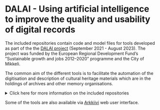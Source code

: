 # DALAI - Using artificial intelligence to improve the quality and usability of digital records

The included repositories contain code and model files for tools developed as part of the the [DALAI project](https://kansallisarkisto.fi/en/dalai-en) (September 2021 - August 2023). The project was funded by the European Regional Development Fund’s ”Sustainable growth and jobs 2012–2020” programme and the City of Mikkeli.  

The common aim of the different tools is to facilitate the automation of the digitisation and description of cultural heritage materials which are in the holdings of archives and other memory organisations.

<!-- [Annif_API](https://github.com/DALAI-project/Annif_API)|Subject Indexing|Instructions and configuration for using [Annif](https://annif.org/) software as an API for automatic subject indexing in Finnish, Swedish and English. -->
<!-- [Document-analysis_API](https://github.com/DALAI-project/Document-analysis_API)|Combination|Code for an API that combines optical character recognition using [Tesseract](https://tesseract-ocr.github.io/), language detection using [Apache Tika](https://tika.apache.org/) and automatic subject indexing and named entity recognition using the models listed above. -->

<details>
  
  <summary>Click here for more information on the included repositories</summary>

Repository|Domain|Content
-|-|-
[CornerAPI](https://github.com/DALAI-project/CornerAPI)|Image Classification|Code for an API that detects torn corners and edges from document images.
[EmptyAPI](https://github.com/DALAI-project/EmptyAPI)|Image Classification|Code for an API that detects empty pages from document images.
[PostitAPI](https://github.com/DALAI-project/PostitAPI)|Image Classification|Code for an API that detects post-it/sticky notes from document images.
[WritingtypeAPI](https://github.com/DALAI-project/WritingtypeAPI)|Image Classification|Code for an API that classifies document images based on the writing types(s) (handwritten, typewritten, combination) they contain.
[FaultyImageAPI](https://github.com/DALAI-project/FaultyImageAPI)|Image Classification|Code for an API that combines the classification models listed above.
[NER_API](https://github.com/DALAI-project/NER_API)|Named Entity Recognition|Code for an API that performs named entity recognition from text input in Finnish.
[Train_BERT_NER](https://github.com/DALAI-project/Train_BERT_NER)|Named Entity Recognition|Code for training Finnish named entity recognition (NER) model based on [BERT](https://huggingface.co/TurkuNLP/bert-base-finnish-cased-v1) language model.
[Empty_training](https://github.com/DALAI-project/Empty_training)|Image Classification|Code for training a neural network model to detect empty pages from document images.
[Train_document_classification](https://github.com/DALAI-project/Train_document_classification)|Image Classification|Code for training a neural network model to classify input documents into distinct classes based on the type/format of the document.
[Train_fault_detection](https://github.com/DALAI-project/Train_fault_detection)|Image Classification|Code for training a neural network model to detect faults like folded corners or sticky notes from document images.
[Train_writing_type](https://github.com/DALAI-project/Train_writing_type)|Image Classification|Code for training a neural network model to classify document images based on the writing types(s) (handwritten, typewritten, combination) they contain.
[Table_segmentation](https://github.com/DALAI-project/Table_segmentation)|Image Segmentation|Code for segmenting table structures and detecting text content in document images.

</details>

Some of the tools are also available via [Arkkiivi](http://www.arkkiivi.fi/) web user interface. 
